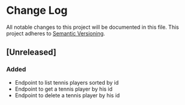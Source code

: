 # Change Log
All notable changes to this project will be documented in this file.
This project adheres to [Semantic Versioning](http://semver.org/).

## [Unreleased]

### Added
- Endpoint to list tennis players sorted by id
- Endpoint to get a tennis player by his id
- Endpoint to delete a tennis player by his id
